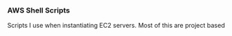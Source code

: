 ### AWS Shell Scripts

Scripts I use when instantiating EC2 servers. Most of this are project
based
